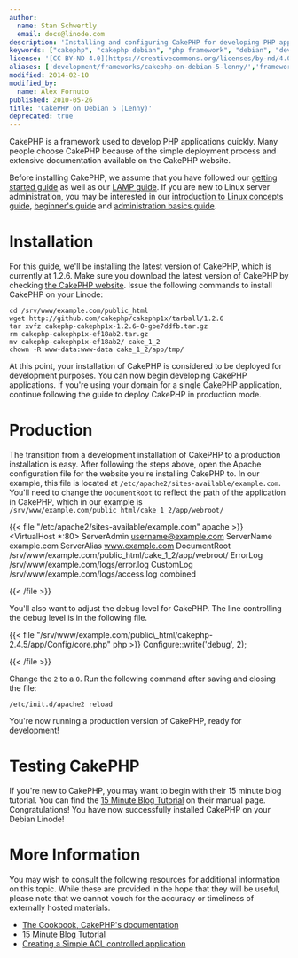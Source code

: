```yaml
---
author:
  name: Stan Schwertly
  email: docs@linode.com
description: 'Installing and configuring CakePHP for developing PHP applications on your Debian 5 (Lenny) Linode.'
keywords: ["cakephp", "cakephp debian", "php framework", "debian", "develop php"]
license: '[CC BY-ND 4.0](https://creativecommons.org/licenses/by-nd/4.0)'
aliases: ['development/frameworks/cakephp-on-debian-5-lenny/','frameworks/cakephp/','websites/frameworks/cakephp-on-debian-5-lenny/']
modified: 2014-02-10
modified_by:
  name: Alex Fornuto
published: 2010-05-26
title: 'CakePHP on Debian 5 (Lenny)'
deprecated: true
---
```


CakePHP is a framework used to develop PHP applications quickly. Many people choose CakePHP because of the simple deployment process and extensive documentation available on the CakePHP website.

Before installing CakePHP, we assume that you have followed our [getting started guide](/docs/getting-started/) as well as our [LAMP guide](/docs/web-servers/lamp/lamp-server-on-debian-5-lenny/). If you are new to Linux server administration, you may be interested in our [introduction to Linux concepts guide](/docs/tools-reference/introduction-to-linux-concepts/), [beginner's guide](/docs/platform/billing-and-support/linode-beginners-guide/) and [administration basics guide](/docs/tools-reference/linux-system-administration-basics/).

# Installation

For this guide, we'll be installing the latest version of CakePHP, which is currently at 1.2.6. Make sure you download the latest version of CakePHP by checking [the CakePHP website](http://cakephp.org/). Issue the following commands to install CakePHP on your Linode:

    cd /srv/www/example.com/public_html
    wget http://github.com/cakephp/cakephp1x/tarball/1.2.6
    tar xvfz cakephp-cakephp1x-1.2.6-0-gbe7ddfb.tar.gz
    rm cakephp-cakephp1x-ef18ab2.tar.gz
    mv cakephp-cakephp1x-ef18ab2/ cake_1_2
    chown -R www-data:www-data cake_1_2/app/tmp/

At this point, your installation of CakePHP is considered to be deployed for development purposes. You can now begin developing CakePHP applications. If you're using your domain for a single CakePHP application, continue following the guide to deploy CakePHP in production mode.

# Production

The transition from a development installation of CakePHP to a production installation is easy. After following the steps above, open the Apache configuration file for the website you're installing CakePHP to. In our example, this file is located at `/etc/apache2/sites-available/example.com`. You'll need to change the `DocumentRoot` to reflect the path of the application in CakePHP, which in our example is `/srv/www/example.com/public_html/cake_1_2/app/webroot/`

{{< file "/etc/apache2/sites-available/example.com" apache >}}
<VirtualHost *:80>
     ServerAdmin username@example.com
     ServerName example.com
     ServerAlias www.example.com
     DocumentRoot /srv/www/example.com/public_html/cake_1_2/app/webroot/
     ErrorLog /srv/www/example.com/logs/error.log
     CustomLog /srv/www/example.com/logs/access.log combined
</VirtualHost>

{{< /file >}}


You'll also want to adjust the debug level for CakePHP. The line controlling the debug level is in the following file.

{{< file "/srv/www/example.com/public\\_html/cakephp-2.4.5/app/Config/core.php" php >}}
Configure::write('debug', 2);

{{< /file >}}


Change the `2` to a `0`. Run the following command after saving and closing the file:

    /etc/init.d/apache2 reload

You're now running a production version of CakePHP, ready for development!

# Testing CakePHP

If you're new to CakePHP, you may want to begin with their 15 minute blog tutorial. You can find the [15 Minute Blog Tutorial](http://book.cakephp.org/view/219/Blog) on their manual page. Congratulations! You have now successfully installed CakePHP on your Debian Linode!

# More Information

You may wish to consult the following resources for additional information on this topic. While these are provided in the hope that they will be useful, please note that we cannot vouch for the accuracy or timeliness of externally hosted materials.

- [The Cookbook, CakePHP's documentation](http://book.cakephp.org)
- [15 Minute Blog Tutorial](http://book.cakephp.org/view/219/Blog)
- [Creating a Simple ACL controlled application](http://book.cakephp.org/view/641/Simple-Acl-controlled-Application)



